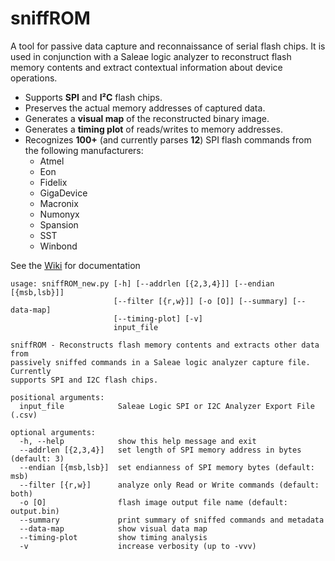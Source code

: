 # sniffROM
A tool for passive data capture and reconnaissance of serial flash chips. It is used in conjunction with a Saleae logic analyzer to reconstruct flash memory contents and extract contextual information about device operations.

* Supports <b>SPI</b> and <b>I²C</b> flash chips.
* Preserves the actual memory addresses of captured data.
* Generates a <b>visual map</b> of the reconstructed binary image.
* Generates a <b>timing plot</b> of reads/writes to memory addresses. 
* Recognizes <b>100+</b> (and currently parses <b>12</b>) SPI flash commands from the following manufacturers:
  * Atmel
  * Eon
  * Fidelix
  * GigaDevice
  * Macronix
  * Numonyx 
  * Spansion
  * SST
  * Winbond

See the [Wiki](https://github.com/alainiamburg/sniffROM/wiki) for documentation
```
usage: sniffROM_new.py [-h] [--addrlen [{2,3,4}]] [--endian [{msb,lsb}]]
                       [--filter [{r,w}]] [-o [O]] [--summary] [--data-map]
                       [--timing-plot] [-v]
                       input_file

sniffROM - Reconstructs flash memory contents and extracts other data from
passively sniffed commands in a Saleae logic analyzer capture file. Currently
supports SPI and I2C flash chips.

positional arguments:
  input_file            Saleae Logic SPI or I2C Analyzer Export File (.csv)

optional arguments:
  -h, --help            show this help message and exit
  --addrlen [{2,3,4}]   set length of SPI memory address in bytes (default: 3)
  --endian [{msb,lsb}]  set endianness of SPI memory bytes (default: msb)
  --filter [{r,w}]      analyze only Read or Write commands (default: both)
  -o [O]                flash image output file name (default: output.bin)
  --summary             print summary of sniffed commands and metadata
  --data-map            show visual data map
  --timing-plot         show timing analysis
  -v                    increase verbosity (up to -vvv)
```
